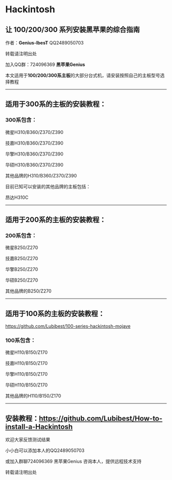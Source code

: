 # Hackintosh

## 让 100/200/300 系列安装黑苹果的综合指南

作者：**Genius-lbesT**  QQ2489050703

转载请注明出处

加入QQ群：724096369 **黑苹果Genius**

本文适用于**100/200/300系主板**的大部分台式机，请安装按照自己的主板型号选择教程

------

## 适用于300系的主板的安装教程：

[适用于300系的主板的安装教程]: https://github.com/Lubibest/300-series-hackintosh-mojave



### 300系包含：

微星H310/B360/Z370/Z390 

技嘉H310/B360/Z370/Z390 

华擎H310/B360/Z370/Z390

华硕H310/B360/Z370/Z390

其他品牌的H310/B360/Z370/Z390

目前已知可以安装的其他品牌的主板包括：

昂达H310C

------

## 适用于200系的主板的安装教程：

[适用于200系的主板的安装教程]: https://github.com/Lubibest/200-series-hackintosh-mojave



### 200系包含：

微星B250/Z270

技嘉B250/Z270

华擎B250/Z270

华硕B250/Z270

其他品牌的B250/Z270

------

## 适用于100系的主板的安装教程：

https://github.com/Lubibest/100-series-hackintosh-mojave

### 100系包含：

微星H110/B150/Z170

技嘉H110/B150/Z170

华擎H110/B150/Z170

华硕H110/B150/Z170

其他品牌的H110/B150/Z170

------

## 安装教程：https://github.com/Lubibest/How-to-install-a-Hackintosh

欢迎大家反馈测试结果

小小白可以添加本人的QQ2489050703

或加入群聊724096369 黑苹果Genius 咨询本人，提供远程技术支持

转载请注明出处
